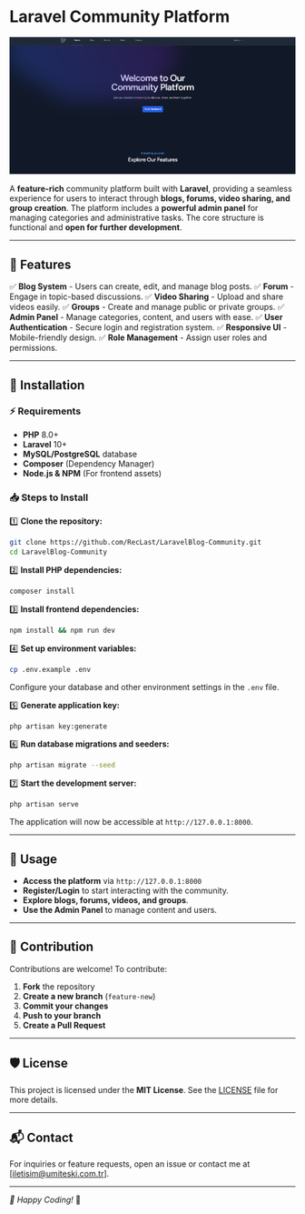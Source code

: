 # Laravel Community Platform

![Laravel Community Platform](project-image/image1.png)

A **feature-rich** community platform built with **Laravel**, providing a seamless experience for users to interact through **blogs, forums, video sharing, and group creation**. The platform includes a **powerful admin panel** for managing categories and administrative tasks. The core structure is functional and **open for further development**.

---

## 🚀 Features

✅ **Blog System** - Users can create, edit, and manage blog posts.
✅ **Forum** - Engage in topic-based discussions.
✅ **Video Sharing** - Upload and share videos easily.
✅ **Groups** - Create and manage public or private groups.
✅ **Admin Panel** - Manage categories, content, and users with ease.
✅ **User Authentication** - Secure login and registration system.
✅ **Responsive UI** - Mobile-friendly design.
✅ **Role Management** - Assign user roles and permissions.

---

## 📌 Installation

### ⚡ Requirements
- **PHP** 8.0+
- **Laravel** 10+
- **MySQL/PostgreSQL** database
- **Composer** (Dependency Manager)
- **Node.js & NPM** (For frontend assets)

### 📥 Steps to Install

1️⃣ **Clone the repository:**
   ```sh
   git clone https://github.com/RecLast/LaravelBlog-Community.git
   cd LaravelBlog-Community
   ```

2️⃣ **Install PHP dependencies:**
   ```sh
   composer install
   ```

3️⃣ **Install frontend dependencies:**
   ```sh
   npm install && npm run dev
   ```

4️⃣ **Set up environment variables:**
   ```sh
   cp .env.example .env
   ```
   Configure your database and other environment settings in the `.env` file.

5️⃣ **Generate application key:**
   ```sh
   php artisan key:generate
   ```

6️⃣ **Run database migrations and seeders:**
   ```sh
   php artisan migrate --seed
   ```

7️⃣ **Start the development server:**
   ```sh
   php artisan serve
   ```
   The application will now be accessible at `http://127.0.0.1:8000`.

---

## 📖 Usage

- **Access the platform** via `http://127.0.0.1:8000`
- **Register/Login** to start interacting with the community.
- **Explore blogs, forums, videos, and groups**.
- **Use the Admin Panel** to manage content and users.

---

## 🤝 Contribution

Contributions are welcome! To contribute:
1. **Fork** the repository
2. **Create a new branch** (`feature-new`)
3. **Commit your changes**
4. **Push to your branch**
5. **Create a Pull Request**

---

## 🛡️ License

This project is licensed under the **MIT License**. See the [LICENSE](LICENSE) file for more details.

---

## 📬 Contact

For inquiries or feature requests, open an issue or contact me at [iletisim@umiteski.com.tr].

---

_🎉 Happy Coding!_ 🚀
